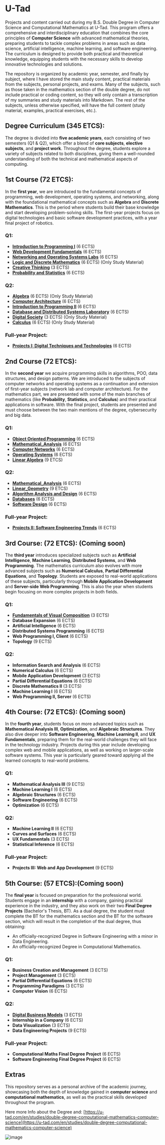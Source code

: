 # U-Tad 

Projects and content carried out during my B.S. Double Degree in Computer Science and Computational Mathematics at U-Tad. This program offers a comprehensive and interdisciplinary education that combines the core principles of **Computer Science** with advanced mathematical theories, preparing students to tackle complex problems in areas such as data science, artificial intelligence, machine learning, and software engineering. The curriculum is designed to provide both practical and theoretical knowledge, equipping students with the necessary skills to develop innovative technologies and solutions.

The repository is organized by academic year, semester, and finally by subject, where I have stored the main study content, practical materials from the subjects, personal projects, and exams. Many of the subjects, such as those taken in the mathematics section of the double degree, do not include practical or coding content, so they will only contain a transcription of my summaries and study materials into Markdown. The rest of the subjects, unless otherwise specified, will have the full content (study material, examples, practical exercises, etc.).

## Degree Curriculum (345 ETCS):
The degree is divided into **five academic years**, each consisting of two semesters (Q1 & Q2), which offer a blend of **core subjects**, **elective subjects**, and **project work**. Throughout the degree, students explore a variety of subjects related to both disciplines, giving them a well-rounded understanding of both the technical and mathematical aspects of computing.

## 1st Course (72 ETCS):
In the **first year**, we are introduced to the fundamental concepts of programming, web development, operating systems, and networking, along with the foundational mathematical concepts such as **Algebra** and **Discrete Mathematics**. This is the period where students build their base knowledge and start developing problem-solving skills. The first-year projects focus on digital technologies and basic software development practices, with a year final project of robotics.


### Q1:
- **[Introduction to Programming I](1st_Course/Q1/Programming_1)** (6 ECTS)
- **[Web Development Fundamentals](1st_Course/Q1/Web_development)** (6 ECTS)
- **[Networking and Operating Systems Labs](1st_Course/Q1/Networks_SO)** (6 ECTS)
- **[Logic and Discrete Mathematics](1st_Course/Q1/Logic_and_discrete_mathematics)** (6 ECTS) (Only Study Material)
- **[Creative Thinking](1st_Course/Q1/Creative_Thinking)** (3 ECTS)
- **[Probability and Statistics](1st_Course/Q1/Statistics)** (6 ECTS)

### Q2:
- **[Algebra](1st_Course/Q2/Algebra)** (6 ECTS) (Only Study Material)
- **[Computer Architecture](1st_Course/Q2/Computer_Arch)** (6 ECTS)
- **[Introduction to Programming II](1st_Course/Q2/Programming_2)** (6 ECTS)
- **[Database and Distributed Systems Laboratory](1st_Course/Q2/Databases)** (6 ECTS)
- **[Digital Society](1st_Course/Q2/Databases)** (3 ECTS) (Only Study Material)
- **[Calculus](1st_Course/Q2/Calculus)** (6 ECTS) (Only Study Material)
  
### Full-year Project: 
- **[Projects I: Digital Techniques and Technologies](1st_Course/Projects_l)** (6 ECTS)

## 2nd Course (72 ETCS):
In the **second year** we acquire programming skills in algorithms, POO, data structures, and design patterns. We are introduced to the subjects of computer networks and operating systems as a continuation and extension of first-year subjects (network lab and computer architecture). For the mathematics part, we are presented with some of the main branches of mathematics (like **Probability**, **Statistics**, and **Calculus**) and their practical applications in software. With the final project, students are presented and must choose between the two main mentions of the degree, cybersecurity and big data.

### Q1:
- **[Object Oriented Programming](2nd_Course/Q1/POO)** (6 ECTS)
- **[Mathematical_Analysis](2nd_Course/Q1/Mathematical_Analysis_l)** (6 ECTS)
- **[Computer Networks](2nd_Course/Q1/Computer_networks)** (6 ECTS)
- **[Operating Systems](2nd_Course/Q1/Operating_systems)** (6 ECTS)
- **[Linear Algebra](2nd_Course/Q1/Linear_Algebra)** (9 ETCS)

### Q2:
- **[Mathematical_Analysis](2nd_Course/Q2/Mathematical_Analysis_ll)** (6 ECTS)
- **[Linear_Geometry](2nd_Course/Q2/Linear_Geometry)** (9 ETCS)
- **[Algorithm Analysis and Design](2nd_Course/Q2/Algorithms)** (6 ECTS)
- **[Databases](2nd_Course/Q2/DataBases)** (6 ECTS)
- **[Software Design](2nd_Course/Q2/Software_Design)** (6 ECTS)
  
### Full-year Project: 
- **[Projects II: Software Engineering Trends](2nd_Course/Projects_ll)** (6 ECTS)

## 3rd Course: (72 ETCS): (Coming soon)
The **third year** introduces specialized subjects such as **Artificial Intelligence**, **Machine Learning**, **Distributed Systems**, and **Web Programming**. The mathematics curriculum also evolves with more advanced subjects such as **Numerical Calculus**, **Partial Differential Equations**, and **Topology**. Students are exposed to real-world applications of these subjects, particularly through **Mobile Application Development** and **Server-side Web Programming**. This is also the year when students begin focusing on more complex projects in both fields.

### Q1:
- **[Fundamentals of Visual Composition](2nd_Course/Q1/Fundamentals_of_VC)** (3 ECTS)
- **Database Expansion** (6 ECTS)
- **Artificial Intelligence** (6 ECTS)
- **Distributed Systems Programming** (6 ECTS)
- **Web Programming I, Client** (6 ECTS)
- **Topology** (9 ECTS)

### Q2:
- **Information Search and Analysis** (6 ECTS)
- **Numerical Calculus** (6 ECTS)
- **Mobile Application Development** (3 ECTS)
- **Partial Differential Equations** (6 ECTS)
- **Discrete Mathematics II** (3 ECTS)
- **Machine Learning l** (6 ECTS)
- **Web Programming II, Server** (6 ECTS)

## 4th Course: (72 ETCS): (Coming soon)
In the **fourth year**, students focus on more advanced topics such as **Mathematical Analysis III**, **Optimization**, and **Algebraic Structures**. They also dive deeper into **Software Engineering**, **Machine Learning ll**, and **UX Fundamentals**, preparing them for the real-world challenges they will face in the technology industry. Projects during this year include developing complex web and mobile applications, as well as working on larger-scale software systems. This year is particularly geared toward applying all the learned concepts to real-world problems.

### Q1:
- **Mathematical Analysis III** (9 ECTS)
- **Machine Learning I** (6 ECTS)
- **Algebraic Structures** (6 ECTS)
- **Software Engineering** (6 ECTS)
- **Optimization** (6 ECTS)

### Q2:
- **Machine Learning II** (6 ECTS)
- **Curves and Surfaces** (6 ECTS)
- **UX Fundamentals** (3 ECTS)
- **Statistical Inference** (6 ECTS)
  
### Full-year Project: 
- **Projects III: Web and App Development** (9 ECTS)

## 5th Course: (57 ETCS):(Coming soon)
The **final year** is focused on preparation for the professional world. Students engage in an **internship** with a company, gaining practical experience in the industry, and they also work on their two **Final Degree Projects** (Bachelor's Thesis, BT). As a dual degree, the student must complete the BT for the mathematics section and the BT for the software section, which will result in the completion of the dual degree, thus obtaining:
- An officially-recognized Degree in Software Engineering with a minor in Data Engineering.
- An officially-recognized Degree in Computational Mathematics.

### Q1:
- **Business Creation and Management** (3 ECTS)
- **Project Management** (3 ECTS)
- **Partial Differential Equations** (6 ECTS)
- **Programming Paradigms** (3 ECTS)
- **Computer Vision** (6 ECTS)

### Q2:
- **[Digital Business Models](Bussiness_and_DM)** (3 ECTS)
- **Internship in a Company** (6 ECTS)
- **Data Visualization** (3 ECTS)
- **Data Engineering Projects** (9 ECTS)
  
### Full-year Project: 
- **Computational Maths Final Degree Project** (6 ECTS)
- **Software Engineering Final Degree Project** (6 ECTS)

## Extras
This repository serves as a personal archive of the academic journey, showcasing both the depth of knowledge gained in **computer science** and **computational mathematics**, as well as the practical skills developed throughout the program.

Here more Info about the Degree and:
[https://u-tad.com/en/studies/double-degree-computational-mathematics-computer-science](https://u-tad.com/en/studies/double-degree-computational-mathematics-computer-science)

![image](https://github.com/ismaelucky342/U-Tad/assets/153450550/62bc16fd-1d63-401e-962d-b090cad59bdc)

